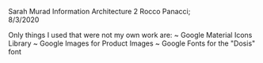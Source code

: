 Sarah Murad
Information Architecture 2
Rocco Panacci;  
8/3/2020

Only things I used that were not my own work are:
~ Google Material Icons Library
~ Google Images for Product Images
~ Google Fonts for the "Dosis" font